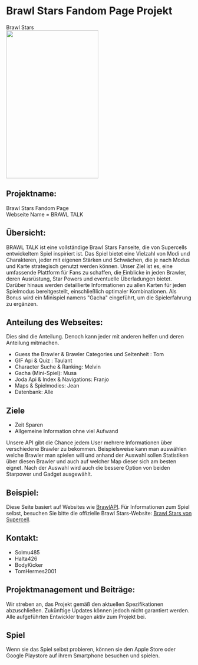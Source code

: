 # Brawl Stars Fandom Page Projekt
Brawl Stars<br>
<img src="https://m.media-amazon.com/images/M/MV5BYWRmZWQzOGYtZWEyYS00NjgwLWIwZjAtNDRkNDQzOWU1NDI3XkEyXkFqcGdeQXVyNTgyNTA4MjM@._V1_FMjpg_UX1000_.jpg" width="250" height="400">

## Projektname:
Brawl Stars Fandom Page <br>
Webseite Name = BRAWL TALK

## Übersicht:
BRAWL TALK ist eine vollständige Brawl Stars Fanseite, die von Supercells entwickeltem Spiel inspiriert ist. Das Spiel bietet eine Vielzahl von Modi und Charakteren, jeder mit eigenen Stärken und Schwächen, die je nach Modus und Karte strategisch genutzt werden können. Unser Ziel ist es, eine umfassende Plattform für Fans zu schaffen, die Einblicke in jeden Brawler, deren Ausrüstung, Star Powers und eventuelle Überladungen bietet. Darüber hinaus werden detaillierte Informationen zu allen Karten für jeden Spielmodus bereitgestellt, einschließlich optimaler Kombinationen. Als Bonus wird ein Minispiel namens "Gacha" eingeführt, um die Spielerfahrung zu ergänzen.

## Anteilung des Webseites:
Dies sind die Anteilung. Denoch kann jeder mit anderen helfen und deren Anteilung mitmachen.
- Guess the Brawler & Brawler Categories und Seltenheit : Tom
- GIF Api & Quiz : Taulant
- Character Suche & Ranking: Melvin
- Gacha (Mini-Spiel): Musa
- Joda Api & Index & Navigations: Franjo
- Maps & Spielmodies: Jean
- Datenbank: Alle

## Ziele  
- Zeit Sparen  
- Allgemeine Information ohne viel Aufwand  

Unsere API gibt die Chance jedem User mehrere Informationen über verschiedene Brawler zu bekommen. Beispielsweise kann man auswählen welche Brawler man spielen will und anhand der Auswahl sollen Statistiken über diesen Brawler und auch auf welcher Map dieser sich am besten eignet. Nach der Auswahl wird auch die bessere Option von beiden Starpower und Gadget  ausgewählt. 

## Beispiel:
Diese Seite basiert auf Websites wie [BrawlAPI](https://brawlapi.com/#/). 
Für Informationen zum Spiel selbst, besuchen Sie bitte die offizielle Brawl Stars-Website: [Brawl Stars von Supercell](https://supercell.com/en/games/brawlstars/).

## Kontakt:
- Solmu485
- Halta426
- BodyKicker
- TomHermes2001

## Projektmanagement und Beiträge:
Wir streben an, das Projekt gemäß den aktuellen Spezifikationen abzuschließen. 
Zukünftige Updates können jedoch nicht garantiert werden. Alle aufgeführten Entwickler tragen aktiv zum Projekt bei.

## Spiel
Wenn sie das Spiel selbst probieren, können sie den Apple Store oder Google Playstore auf ihrem Smartphone besuchen und spielen.
